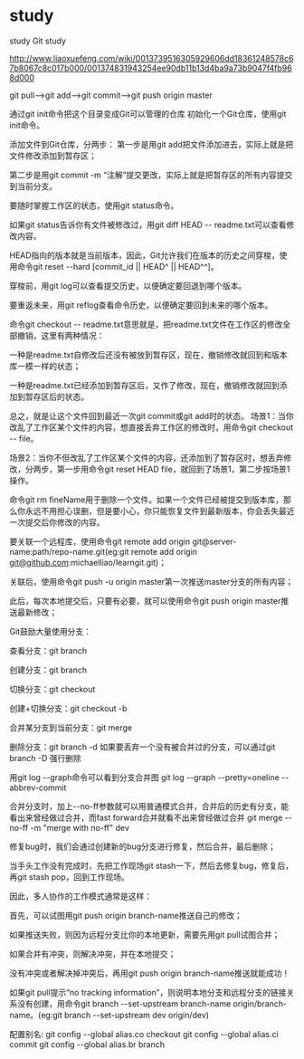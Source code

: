 # study
study
Git study 

http://www.liaoxuefeng.com/wiki/0013739516305929606dd18361248578c67b8067c8c017b000/001374831943254ee90db11b13d4ba9a73b9047f4fb968d000

git pull—>git add——>git commit——>git push origin master

通过git init命令把这个目录变成Git可以管理的仓库
初始化一个Git仓库，使用git init命令。

添加文件到Git仓库，分两步：
第一步是用git add把文件添加进去，实际上就是把文件修改添加到暂存区；

第二步是用git commit -m “注解”提交更改，实际上就是把暂存区的所有内容提交到当前分支。

要随时掌握工作区的状态，使用git status命令。

如果git status告诉你有文件被修改过，用git diff HEAD -- readme.txt可以查看修改内容。


HEAD指向的版本就是当前版本，因此，Git允许我们在版本的历史之间穿梭，使用命令git reset --hard [commit_id || HEAD^ || HEAD^^]。

穿梭前，用git log可以查看提交历史，以便确定要回退到哪个版本。

要重返未来，用git reflog查看命令历史，以便确定要回到未来的哪个版本。



命令git checkout -- readme.txt意思就是，把readme.txt文件在工作区的修改全部撤销，这里有两种情况：

一种是readme.txt自修改后还没有被放到暂存区，现在，撤销修改就回到和版本库一模一样的状态；

一种是readme.txt已经添加到暂存区后，又作了修改，现在，撤销修改就回到添加到暂存区后的状态。

总之，就是让这个文件回到最近一次git commit或git add时的状态。
场景1：当你改乱了工作区某个文件的内容，想直接丢弃工作区的修改时，用命令git checkout -- file。

场景2：当你不但改乱了工作区某个文件的内容，还添加到了暂存区时，想丢弃修改，分两步，第一步用命令git reset HEAD file，就回到了场景1，第二步按场景1操作。



命令git rm fineName用于删除一个文件。如果一个文件已经被提交到版本库，那么你永远不用担心误删，但是要小心，你只能恢复文件到最新版本，你会丢失最近一次提交后你修改的内容。


要关联一个远程库，使用命令git remote add origin git@server-name:path/repo-name.git(eg:git remote add origin git@github.com:michaelliao/learngit.git)；

关联后，使用命令git push -u origin master第一次推送master分支的所有内容；

此后，每次本地提交后，只要有必要，就可以使用命令git push origin master推送最新修改；




Git鼓励大量使用分支：

查看分支：git branch

创建分支：git branch <name>

切换分支：git checkout <name>

创建+切换分支：git checkout -b <name>

合并某分支到当前分支：git merge <name>

删除分支：git branch -d <name>
如果要丢弃一个没有被合并过的分支，可以通过git branch -D <name>强行删除


用git log --graph命令可以看到分支合并图
git log --graph --pretty=oneline --abbrev-commit




合并分支时，加上--no-ff参数就可以用普通模式合并，合并后的历史有分支，能看出来曾经做过合并，而fast forward合并就看不出来曾经做过合并
git merge --no-ff -m "merge with no-ff" dev


修复bug时，我们会通过创建新的bug分支进行修复，然后合并，最后删除；

当手头工作没有完成时，先把工作现场git stash一下，然后去修复bug，修复后，再git stash pop，回到工作现场。


因此，多人协作的工作模式通常是这样：

首先，可以试图用git push origin branch-name推送自己的修改；

如果推送失败，则因为远程分支比你的本地更新，需要先用git pull试图合并；

如果合并有冲突，则解决冲突，并在本地提交；

没有冲突或者解决掉冲突后，再用git push origin branch-name推送就能成功！

如果git pull提示“no tracking information”，则说明本地分支和远程分支的链接关系没有创建，用命令git branch --set-upstream branch-name origin/branch-name。(eg:git branch --set-upstream dev origin/dev)

配置别名:
	git config --global alias.co checkout
 	git config --global alias.ci commit
 	git config --global alias.br branch